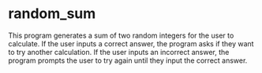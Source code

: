 # random_sum
This program generates a sum of two random integers for the user to calculate.
If the user inputs a correct answer, the program asks if they want to try another calculation.
If the user inputs an incorrect answer, the program prompts the user to try again until they input the correct answer.
